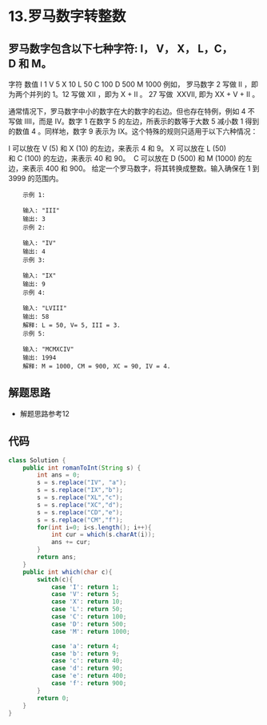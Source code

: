 # 13.罗马数字转整数

## 罗马数字包含以下七种字符: I， V， X， L，C，D 和 M。

字符          数值
I             1
V             5
X             10
L             50
C             100
D             500
M             1000
例如， 罗马数字 2 写做 II ，即为两个并列的 1。12 写做 XII ，即为 X + II 。 27 写做  XXVII, 即为 XX + V + II 。

通常情况下，罗马数字中小的数字在大的数字的右边。但也存在特例，例如 4 不写做 IIII，而是 IV。数字 1 在数字 5 的左边，所表示的数等于大数 5 减小数 1 得到的数值 4 。同样地，数字 9 表示为 IX。这个特殊的规则只适用于以下六种情况：

I 可以放在 V (5) 和 X (10) 的左边，来表示 4 和 9。
X 可以放在 L (50) 和 C (100) 的左边，来表示 40 和 90。 
C 可以放在 D (500) 和 M (1000) 的左边，来表示 400 和 900。
给定一个罗马数字，将其转换成整数。输入确保在 1 到 3999 的范围内。

        示例 1:

        输入: "III"
        输出: 3
        示例 2:

        输入: "IV"
        输出: 4
        示例 3:

        输入: "IX"
        输出: 9
        示例 4:

        输入: "LVIII"
        输出: 58
        解释: L = 50, V= 5, III = 3.
        示例 5:

        输入: "MCMXCIV"
        输出: 1994
        解释: M = 1000, CM = 900, XC = 90, IV = 4.

## 解题思路
* 解题思路参考12

## 代码
```java
class Solution {
    public int romanToInt(String s) {
        int ans = 0;
        s = s.replace("IV", "a");
        s = s.replace("IX","b");
        s = s.replace("XL","c");
        s = s.replace("XC","d");
        s = s.replace("CD","e");
        s = s.replace("CM","f");
        for(int i=0; i<s.length(); i++){
            int cur = which(s.charAt(i));
            ans += cur;
        }
        return ans;
    }
    public int which(char c){
        switch(c){
            case 'I': return 1;
            case 'V': return 5;
            case 'X': return 10;
            case 'L': return 50;
            case 'C': return 100;
            case 'D': return 500;
            case 'M': return 1000;

            case 'a': return 4;
            case 'b': return 9;
            case 'c': return 40;
            case 'd': return 90;
            case 'e': return 400;
            case 'f': return 900;
        }
        return 0;
    }
}
```
